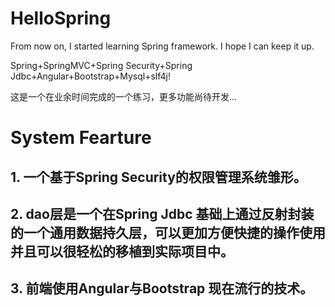 # HelloSpring
From now on, I started learning Spring framework.
I hope I can keep it up.

Spring+SpringMVC+Spring Security+Spring Jdbc+Angular+Bootstrap+Mysql+slf4j!

这是一个在业余时间完成的一个练习，更多功能尚待开发...

# System Fearture
## 1. 一个基于Spring Security的权限管理系统雏形。
## 2. dao层是一个在Spring Jdbc 基础上通过反射封装的一个通用数据持久层，可以更加方便快捷的操作使用并且可以很轻松的移植到实际项目中。
## 3. 前端使用Angular与Bootstrap 现在流行的技术。


